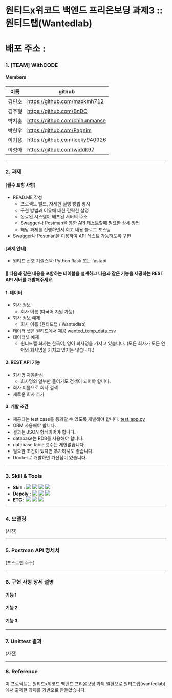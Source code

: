 # 원티드x위코드 백엔드 프리온보딩 과제3 :: 원티드랩(Wantedlab)

# 배포 주소 :

### 1. [TEAM] WithCODE
#### Members
| 이름   | github                         |
| ------ | ------------------------------ |
| 김민호 | https://github.com/maxkmh712   |
| 김주형 | https://github.com/BnDC        |
| 박치훈 | https://github.com/chihunmanse |
| 박현우 | https://github.com/Pagnim      |
| 이기용 | https://github.com/leeky940926 |
| 이정아 | https://github.com/wjddk97     |

-----

### 2. 과제
#### [필수 포함 사항]
- READ.ME 작성
    - 프로젝트 빌드, 자세한 실행 방법 명시
    - 구현 방법과 이유에 대한 간략한 설명
    - 완료된 시스템이 배포된 서버의 주소
    - Swagger나 Postman을 통한 API 테스트할때 필요한 상세 방법
    - 해당 과제를 진행하면서 회고 내용 블로그 포스팅
- Swagger나 Postman을 이용하여 API 테스트 가능하도록 구현

#### [과제  안내]
- 원티드 선호 기술스택: Python flask 또는 fastapi

#### 📝 다음과 같은 내용을 포함하는 테이블을 설계하고 다음과 같은 기능을 제공하는 REST API 서버를 개발해주세요.

#### 1. 데이터
- 회사 정보
    - 회사 이름 (다국어 지원 가능)
- 회사 정보 예제
    - 회사 이름 (원티드랩 / Wantedlab)
- 데이터 셋은 원티드에서 제공
    [wanted_temp_data.csv](https://s3-us-west-2.amazonaws.com/secure.notion-static.com/81f13ae2-fabc-4fad-a754-9b2d684f41a8/wanted_temp_data.csv)
- 데이터셋 예제
    - 원티드랩 회사는 한국어, 영어 회사명을 가지고 있습니다. (모든 회사가 모든 언어의 회사명을 가지고 있지는 않습니다.)
 
#### 2. REST API 기능
- 회사명 자동완성
    - 회사명의 일부만 들어가도 검색이 되어야 합니다.
- 회사 이름으로 회사 검색
- 새로운 회사 추가

#### 3. 개발 조건
- 제공되는 test case를 통과할 수 있도록 개발해야 합니다.
    [test_app.py](https://s3-us-west-2.amazonaws.com/secure.notion-static.com/0d2517b3-b80b-4a1b-82c4-9bc6f2a0d5ae/test_app.py)
- ORM 사용해야 합니다.
- 결과는 JSON 형식이어야 합니다.
- database는 RDB를 사용해야 합니다.
- database table 갯수는 제한없습니다.
- 필요한 조건이 있다면 추가하셔도 좋습니다.
- Docker로 개발하면 가산점이 있습니다.

-----

### 3. Skill & Tools

- **Skill :** <img src="https://img.shields.io/badge/Python-3776AB?style=for-the-badge&logo=Python&logoColor=white"/>&nbsp;<img src="https://img.shields.io/badge/Django-092E20?style=for-the-badge&logo=Django&logoColor=white"/>&nbsp;<img src="https://img.shields.io/badge/MySQL-4479A1?style=for-the-badge&logo=MySQL&logoColor=white"/>&nbsp;<img src="https://img.shields.io/badge/JWT-232F3E?style=for-the-badge&logo=JWT&logoColor=white"/>&nbsp;<br>
- **Depoly :** <img src="https://img.shields.io/badge/AWS EC2-232F3E?style=for-the-badge&logo=Amazon AWS&logoColor=white"/>&nbsp;<img src="https://img.shields.io/badge/AWS RDS-232F3E?style=for-the-badge&logo=Amazon AWS&logoColor=white"/>&nbsp;<img src="https://img.shields.io/badge/Docker-2496ED?style=for-the-badge&logo=Docker&logoColor=white"/> <br>
- **ETC :**  <img src="https://img.shields.io/badge/Git-F05032?style=for-the-badge&logo=Git&logoColor=white"/>&nbsp;<img src="https://img.shields.io/badge/Github-181717?style=for-the-badge&logo=Github&logoColor=white"/>&nbsp;<img src="https://img.shields.io/badge/Postman-FF6C37?style=for-the-badge&logo=Postman&logoColor=white"/>

-----
### 4. 모델링
(사진)

-----

### 5. Postman API 명세서
(포스트맨 주소)

-----

### 6. 구현 사항 상세 설명
#### 기능 1
#### 기능 2
#### 기능 3

-----
### 7. Unittest 결과
(사진)

-----
### 8. Reference
이 프로젝트는 원티드x위코드 백엔드 프리온보딩 과제 일환으로 원티드랩(wantedlab)에서 출제한 과제를 기반으로 만들었습니다.
